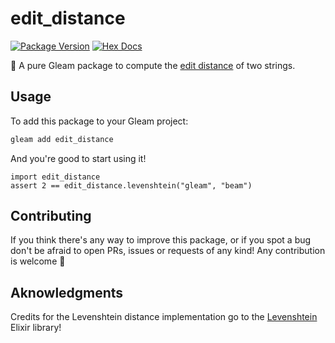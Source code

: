 # edit_distance

[![Package Version](https://img.shields.io/hexpm/v/edit_distance)](https://hex.pm/packages/edit_distance)
[![Hex Docs](https://img.shields.io/badge/hex-docs-ffaff3)](https://hexdocs.pm/edit_distance/)

📝 A pure Gleam package to compute the
[edit distance](https://en.wikipedia.org/wiki/Edit_distance) of two strings.

## Usage

To add this package to your Gleam project:

```sh
gleam add edit_distance
```

And you're good to start using it!

```gleam
import edit_distance
assert 2 == edit_distance.levenshtein("gleam", "beam")
```

## Contributing

If you think there's any way to improve this package, or if you spot a bug don't
be afraid to open PRs, issues or requests of any kind!
Any contribution is welcome 💜

## Aknowledgments

Credits for the Levenshtein distance implementation go to the
[Levenshtein](https://github.com/preciz/levenshtein) Elixir library!
